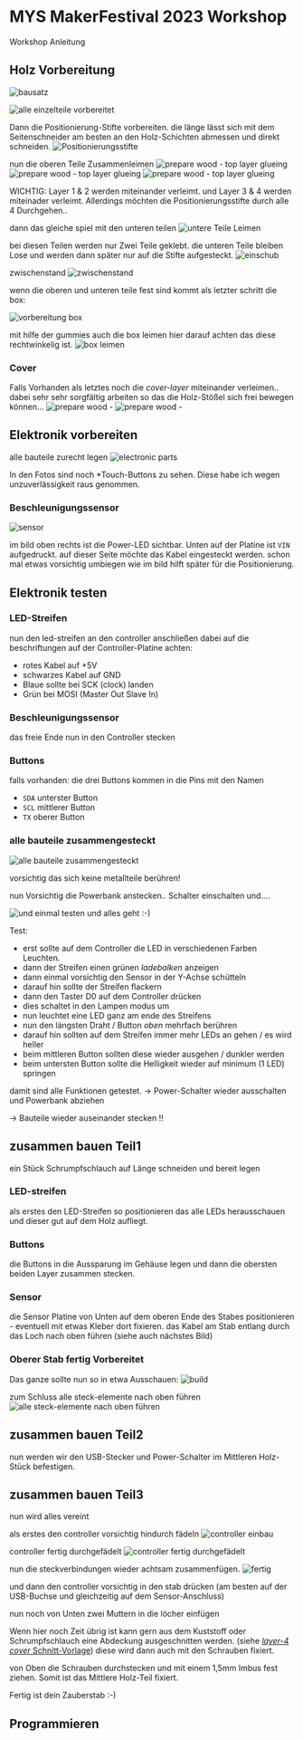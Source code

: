 # MYS MakerFestival 2023 Workshop

Workshop Anleitung

## Holz Vorbereitung

![bausatz](<./01 prepare wood/20230914_130242.jpg>)

![alle einzelteile vorbereitet](<./01 prepare wood/20230914_131258.jpg>)

Dann die Positionierung-Stifte vorbereiten.
die länge lässt sich mit dem Seitenschneider am besten an den Holz-Schichten abmessen und direkt schneiden.
![Positionierungsstifte](<./01 prepare wood/20230914_131637.jpg>)

nun die oberen Teile Zusammenleimen
![prepare wood - top layer glueing](<01 prepare wood/20240821_120350 case glue.jpg>)
![prepare wood - top layer glueing](<01 prepare wood/20240821_120355 case glue detail.jpg>)
![prepare wood - top layer glueing](<01 prepare wood/20240821_120938 case glue clamping.jpg>)

WICHTIG:
Layer 1 & 2 werden miteinander verleimt.
und Layer 3 & 4 werden miteinader verleimt.
Allerdings möchten die Positionierungsstifte durch alle 4 Durchgehen..

dann das gleiche spiel mit den unteren teilen
![untere Teile Leimen](<./01 prepare wood/20230914_132658.jpg>)

bei diesen Teilen werden nur Zwei Teile geklebt.
die unteren Teile bleiben Lose und werden dann später nur auf die Stifte aufgesteckt.
![einschub](<./01 prepare wood/20230914_132841.jpg>)

zwischenstand
![zwischenstand](<./01 prepare wood/20230914_133349.jpg>)

wenn die oberen und unteren teile fest sind kommt als letzter schritt die box:

![vorbereitung box](<./01 prepare wood/20230914_133451.jpg>)

mit hilfe der gummies auch die box leimen
hier darauf achten das diese rechtwinkelig ist.
![box leimen](<./01 prepare wood/20230914_133952.jpg>)

### Cover

Falls Vorhanden
als letztes noch die _cover-layer_ miteinander verleimen..
dabei sehr sehr sorgfältig arbeiten so das die Holz-Stößel sich frei bewegen können...
![prepare wood - ](<01 prepare wood/20240821_131404 cover details buttons.jpg>)
![prepare wood - ](<01 prepare wood/20240821_131430 cover details buttons.jpg>)

## Elektronik vorbereiten

<!-- LED-Streifen
![LED-Streifen](<pictures/03 test electronics/20230913_132513_HDR.jpg>)
Controller
![Controller](<pictures/03 test electronics/20230916_224711.jpg>)
adapter
![adapter](<pictures/03 test electronics/20230917_012738.jpg>) -->

alle bauteile zurecht legen
![electronic parts](<./03 test electronics/20230922_181443.jpg>)

In den Fotos sind noch \*Touch-Buttons zu sehen.
Diese habe ich wegen unzuverlässigkeit raus genommen.

### Beschleunigungssensor

![sensor](<./03 test electronics/20230923_001833.jpg>)

im bild oben rechts ist die Power-LED sichtbar.
Unten auf der Platine ist `VIN` aufgedruckt.
auf dieser Seite möchte das Kabel eingesteckt werden.
schon mal etwas vorsichtig umbiegen wie im bild hilft später für die Positionierung.

## Elektronik testen

### LED-Streifen

nun den led-streifen an den controller anschließen
dabei auf die beschriftungen auf der Controller-Platine achten:

-   rotes Kabel auf +5V
-   schwarzes Kabel auf GND
-   Blaue sollte bei SCK (clock) landen
-   Grün bei MOSI (Master Out Slave In)

### Beschleunigungssensor

das freie Ende nun in den Controller stecken

### Buttons

falls vorhanden:
die drei Buttons kommen in die Pins mit den Namen

-   `SDA` unterster Button
-   `SCL` mittlerer Button
-   `TX` oberer Button

### alle bauteile zusammengesteckt

![alle bauteile zusammengesteckt](<./03 test electronics/20230923_011729.jpg>)

vorsichtig das sich keine metallteile berühren!

nun Vorsichtig die Powerbank anstecken..
Schalter einschalten
und....

![und einmal testen](<./03 test electronics/20230923_011821.jpg>)
und alles geht :-)

Test:

-   erst sollte auf dem Controller die LED in verschiedenen Farben Leuchten.
-   dann der Streifen einen grünen _ladebalken_ anzeigen
-   dann einmal vorsichtig den Sensor in der Y-Achse schütteln
-   darauf hin sollte der Streifen flackern
-   dann den Taster D0 auf dem Controller drücken
-   dies schaltet in den Lampen modus um
-   nun leuchtet eine LED ganz am ende des Streifens
-   nun den längsten Draht / Button _oben_ mehrfach berühren
-   darauf hin sollten auf dem Streifen immer mehr LEDs an gehen / es wird heller
-   beim mittleren Button sollten diese wieder ausgehen / dunkler werden
-   beim untersten Button sollte die Helligkeit wieder auf minimum (1 LED) springen

damit sind alle Funktionen getestet.
→ Power-Schalter wieder ausschalten und Powerbank abziehen

→ Bauteile wieder auseinander stecken !!

## zusammen bauen Teil1

ein Stück Schrumpfschlauch auf Länge schneiden und bereit legen

### LED-streifen

als erstes den LED-Streifen so positionieren das alle LEDs herausschauen und dieser gut auf dem Holz aufliegt.

### Buttons

die Buttons in die Aussparung im Gehäuse legen und dann die obersten beiden Layer zusammen stecken.

### Sensor

die Sensor Platine von Unten auf dem oberen Ende des Stabes positionieren - 
eventuell mit etwas Kleber dort fixieren.
das Kabel am Stab entlang durch das Loch nach oben führen (siehe auch nächstes Bild)

### Oberer Stab fertig Vorbereitet

Das ganze sollte nun so in etwa Ausschauen:
![build](<./04 build/20230915_124936.jpg>)

zum Schluss alle steck-elemente nach oben führen
![alle steck-elemente nach oben führen](<./04 build/20230915_125104.jpg>)

## zusammen bauen Teil2

nun werden wir den USB-Stecker und Power-Schalter im Mittleren Holz-Stück befestigen.

## zusammen bauen Teil3

nun wird alles vereint

als erstes den controller vorsichtig hindurch fädeln
![controller einbau](<./04 build/20230915_125136.jpg>)

controller fertig durchgefädelt
![controller fertig durchgefädelt](<./04 build/20230915_125200.jpg>)

nun die steckverbindungen wieder achtsam zusammenfügen.
![fertig](<./04 build/20230915_125415.jpg>)

und dann den controller vorsichtig in den stab drücken
(am besten auf der USB-Buchse und gleichzeitig auf dem Sensor-Anschluss)

<!-- BILD einfügen -->

nun noch von Unten zwei Muttern in die löcher einfügen

Wenn hier noch Zeit übrig ist kann gern aus dem Kuststoff oder Schrumpfschlauch eine Abdeckung ausgeschnitten werden. (siehe [_layer-4 cover_ Schnitt-Vorlage](./../../hw/case/export/case_layer-4_mod_small_cover.svg))
diese wird dann auch mit den Schrauben fixiert.

von Oben die Schrauben durchstecken und mit einem 1,5mm Imbus fest ziehen.
Somit ist das Mittlere Holz-Teil fixiert.

Fertig ist dein Zauberstab :-)

## Programmieren

<!-- TODO -->
